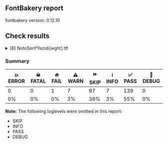 ## FontBakery report

fontbakery version: 0.12.10





## Check results



<details><summary>[8] NotoSerifYezidi[wght].ttf</summary>
<div>
<details>
    <summary>🔥 <b>FAIL</b> Check for presence of an ARTICLE.en_us.html file <a href="https://fontbakery.readthedocs.io/en/stable/fontbakery/checks/googlefonts.description.html#"></a></summary>
    <div>







* 🔥 **FAIL** <p>This is a Noto font but it lacks an ARTICLE.en_us.html file.</p>
 [code: missing-article]



* 🔥 **FAIL** <p>This is a Noto font but it lacks a DESCRIPTION.en_us.html file.</p>
 [code: missing-description]



</div>
</details>

<details>
    <summary>⚠️ <b>WARN</b> Check math signs have the same width. <a href="https://fontbakery.readthedocs.io/en/stable/fontbakery/checks/universal.html#"></a></summary>
    <div>







* ⚠️ **WARN** <p>The most common width is 559 among a set of 6 math glyphs.
The following math glyphs have a different width, though:</p>
<p>Width = 579:
minus</p>
 [code: width-outliers]



</div>
</details>

<details>
    <summary>⚠️ <b>WARN</b> Validate size, and resolution of article images, and ensure article page has minimum length and includes visual assets. <a href="https://fontbakery.readthedocs.io/en/stable/fontbakery/checks/googlefonts.article.html#"></a></summary>
    <div>







* ⚠️ **WARN** <p>Family metadata at fonts/NotoSerifYezidi/googlefonts/variable-ttf does not have an article.</p>
 [code: lacks-article]



</div>
</details>

<details>
    <summary>⚠️ <b>WARN</b> Check for codepoints not covered by METADATA subsets. <a href="https://fontbakery.readthedocs.io/en/stable/fontbakery/checks/googlefonts.subsets.html#"></a></summary>
    <div>







* ⚠️ **WARN** <p>The following codepoints supported by the font are not covered by
any subsets defined in the font's metadata file, and will never
be served. You can solve this by either manually adding additional
subset declarations to METADATA.pb, or by editing the glyphset
definitions.</p>
<ul>
<li>U+02D8 BREVE: try adding one of: canadian-aboriginal, yi</li>
<li>U+02D9 DOT ABOVE: try adding one of: canadian-aboriginal, yi</li>
<li>U+02DB OGONEK: try adding one of: canadian-aboriginal, yi</li>
<li>U+0302 COMBINING CIRCUMFLEX ACCENT: try adding one of: coptic, cherokee, math, tifinagh</li>
<li>U+0306 COMBINING BREVE: try adding one of: tifinagh, old-permic</li>
<li>U+0307 COMBINING DOT ABOVE: try adding one of: math, tai-le, malayalam, duployan, tifinagh, syriac, hebrew, canadian-aboriginal, coptic, todhri, old-permic</li>
<li>U+030A COMBINING RING ABOVE: try adding one of: duployan, syriac</li>
<li>U+030B COMBINING DOUBLE ACUTE ACCENT: try adding one of: cherokee, osage</li>
<li>U+030C COMBINING CARON: try adding one of: cherokee, tai-le</li>
<li>U+0326 COMBINING COMMA BELOW: try adding math</li>
<li>U+0327 COMBINING CEDILLA: try adding math</li>
<li>U+0328 COMBINING OGONEK: not included in any glyphset definition</li>
<li>U+25CC DOTTED CIRCLE: try adding one of: ahom, warang-citi, thai, oriya, music, lepcha, mahajani, old-permic, balinese, saurashtra, elbasan, grantha, kannada, khudawadi, newa, duployan, yi, brahmi, tifinagh, phags-pa, tai-tham, adlam, sharada, mongolian, bassa-vah, nko, chakma, manichaean, masaram-gondi, kaithi, hanifi-rohingya, wancho, armenian, meetei-mayek, new-tai-lue, javanese, caucasian-albanian, mende-kikakui, sundanese, bhaiksuki, kharoshthi, modi, myanmar, soyombo, khojki, zanabazar-square, syloti-nagri, mandaic, gurmukhi, tai-le, syriac, devanagari, thaana, psalter-pahlavi, cham, marchen, tamil, siddham, gunjala-gondi, tagbanwa, rejang, batak, lao, osage, miao, pahawh-hmong, buhid, tirhuta, telugu, tagalog, bengali, coptic, dogra, sogdian, symbols, hebrew, sinhala, limbu, gujarati, math, buginese, kayah-li, canadian-aboriginal, khmer, hanunoo, takri, malayalam, tibetan, tai-viet</li>
</ul>
<p>Or you can add the above codepoints to one of the subsets supported by the font: <code>latin</code>, <code>latin-ext</code>, <code>yezidi</code></p>
 [code: unreachable-subsetting]



</div>
</details>

<details>
    <summary>⚠️ <b>WARN</b> Ensure soft_dotted characters lose their dot when combined with marks that replace the dot. <a href="https://fontbakery.readthedocs.io/en/stable/fontbakery/checks/shaping.html#"></a></summary>
    <div>







* ⚠️ **WARN** <p>The dot of soft dotted characters used in orthographies <em>must</em> disappear in the following strings: į̀ į́ į̂ į̃ į̄ į̌</p>
<p>The dot of soft dotted characters <em>should</em> disappear in other cases, for example: į̆ į̇ į̈ į̊ į̋ į̦̀ į̦́ į̦̂ į̦̃ į̦̄ į̦̆ į̦̇ į̦̈ į̦̊ į̦̋ į̦̌ į̧̀ į̧́ į̧̂ į̧̃</p>
<p>Your font fully covers the following languages that require the soft-dotted feature: Lithuanian (Latn, 2,357,094 speakers), Dutch (Latn, 31,709,104 speakers).</p>
<p>Your font does <em>not</em> cover the following languages that require the soft-dotted feature: Heiltsuk (Latn, 300 speakers), Ngbaka (Latn, 1,020,000 speakers), Dan (Latn, 1,099,244 speakers), Avokaya (Latn, 100,000 speakers), South Central Banda (Latn, 244,000 speakers), Nzakara (Latn, 50,000 speakers), Ekpeye (Latn, 226,000 speakers), Yala (Latn, 200,000 speakers), Nateni (Latn, 100,000 speakers), Koonzime (Latn, 40,000 speakers), Lugbara (Latn, 2,200,000 speakers), Belarusian (Cyrl, 10,064,517 speakers), Aghem (Latn, 38,843 speakers), Mundani (Latn, 34,000 speakers), Kaska (Latn, 125 speakers), Kpelle, Guinea (Latn, 622,000 speakers), Cicipu (Latn, 44,000 speakers), Gulay (Latn, 250,478 speakers), Ma’di (Latn, 584,000 speakers), Ukrainian (Cyrl, 29,273,587 speakers), Bete-Bendi (Latn, 100,000 speakers), Sar (Latn, 500,000 speakers), Dii (Latn, 71,000 speakers), Teke-Ebo (Latn, 260,000 speakers), Igbo (Latn, 27,823,640 speakers), Han (Latn, 6 speakers), Ijo, Southeast (Latn, 2,471,000 speakers), Bafut (Latn, 158,146 speakers), Southern Kisi (Latn, 360,000 speakers), Mfumte (Latn, 79,000 speakers), Makaa (Latn, 221,000 speakers), Navajo (Latn, 166,319 speakers), Fur (Latn, 1,230,163 speakers), Zapotec (Latn, 490,000 speakers), Ejagham (Latn, 120,000 speakers), Ebira (Latn, 2,200,000 speakers), Basaa (Latn, 332,940 speakers), Mango (Latn, 77,000 speakers), Kom (Latn, 360,685 speakers), Vute (Latn, 21,000 speakers).</p>
 [code: soft-dotted]



</div>
</details>

<details>
    <summary>⚠️ <b>WARN</b> Are there any misaligned on-curve points? <a href="https://fontbakery.readthedocs.io/en/stable/fontbakery/checks/outline.html#"></a></summary>
    <div>







* ⚠️ **WARN** <p>The following glyphs have on-curve points which have potentially incorrect y coordinates:</p>
<pre><code>* peyezi (U+10E82): X=90.0,Y=-293.0 (should be at descender -292?)

* peyezi (U+10E82): X=268.0,Y=2.0 (should be at baseline 0?)

* peyezi (U+10E82): X=398.0,Y=1.0 (should be at baseline 0?)

* pheyezi (U+10E83): X=254.5,Y=1.0 (should be at baseline 0?)

* zalyezi (U+10E8C): X=92.0,Y=-293.0 (should be at descender -292?)

* zalyezi (U+10E8C): X=97.0,Y=-293.0 (should be at descender -292?)

* sinyezi (U+10E91): X=67.0,Y=1.0 (should be at baseline 0?)

* sinyezi (U+10E91): X=320.0,Y=1.0 (should be at baseline 0?)

* tayezi (U+10E95): X=284.0,Y=-293.0 (should be at descender -292?)

* tayezi (U+10E95): X=289.0,Y=-293.0 (should be at descender -292?)

* qafyezi (U+10E9C): X=231.0,Y=-293.0 (should be at descender -292?)

* qafyezi (U+10E9C): X=263.0,Y=-293.0 (should be at descender -292?)

* kafyezi (U+10E9D): X=372.0,Y=-293.0 (should be at descender -292?)

* kafyezi (U+10E9D): X=378.0,Y=-293.0 (should be at descender -292?)

* khafyezi (U+10E9E): X=372.0,Y=-293.0 (should be at descender -292?)

* khafyezi (U+10E9E): X=378.0,Y=-293.0 (should be at descender -292?)

* yotyezi (U+10EA8): X=411.0,Y=-293.0 (should be at descender -292?)

* yotyezi (U+10EA8): X=416.0,Y=-293.0 (should be at descender -292?)

* etyezi (U+10EA9): X=411.0,Y=-293.0 (should be at descender -292?)

* etyezi (U+10EA9): X=416.0,Y=-293.0 (should be at descender -292?)

* yotCircumyezi (U+10EB1): X=411.0,Y=-293.0 (should be at descender -292?)

* yotCircumyezi (U+10EB1): X=416.0,Y=-293.0 (should be at descender -292?)

* hamzayezi (U+10EAB): X=-44.0,Y=712.0 (should be at cap-height 714?)

* hamzayezi (U+10EAB): X=42.0,Y=716.0 (should be at cap-height 714?)

* uni061F (U+061F): X=149.5,Y=1.5 (should be at baseline 0?)

* G (U+0047): X=519.0,Y=1.5 (should be at baseline 0?)

* Gbreve (U+011E): X=519.0,Y=1.5 (should be at baseline 0?)

* uni0122 (U+0122): X=519.0,Y=1.5 (should be at baseline 0?)

* Gdotaccent (U+0120): X=519.0,Y=1.5 (should be at baseline 0?)

* Oslash (U+00D8): X=454.5,Y=715.5 (should be at cap-height 714?)

* a (U+0061): X=182.0,Y=536.5 (should be at x-height 536?)

* c (U+0063): X=360.0,Y=535.0 (should be at x-height 536?)

* comma (U+002C): X=114.0,Y=1.0 (should be at baseline 0?)

* g (U+0067): X=161.0,Y=-0.5 (should be at baseline 0?)

* gbreve (U+011F): X=161.0,Y=-0.5 (should be at baseline 0?)

* uni0123 (U+0123): X=161.0,Y=-0.5 (should be at baseline 0?)

* gdotaccent (U+0121): X=161.0,Y=-0.5 (should be at baseline 0?)

* nine (U+0039): X=139.0,Y=2.0 (should be at baseline 0?)

* parenleft (U+0028): X=314.0,Y=715.0 (should be at cap-height 714?)

* parenright (U+0029): X=32.0,Y=715.0 (should be at cap-height 714?)

* q (U+0071): X=412.5,Y=0.5 (should be at baseline 0?)

* quotedblbase (U+201E): X=314.0,Y=1.0 (should be at baseline 0?)

* quotedblbase (U+201E): X=114.0,Y=1.0 (should be at baseline 0?)

* quotedblleft (U+201C): X=420.0,Y=715.0 (should be at cap-height 714?)

* quotedblleft (U+201C): X=220.0,Y=715.0 (should be at cap-height 714?)

* quoteleft (U+2018): X=220.0,Y=715.0 (should be at cap-height 714?)

* quotesinglbase (U+201A): X=114.0,Y=1.0 (should be at baseline 0?)

* section (U+00A7): X=101.0,Y=2.0 (should be at baseline 0?)

* semicolon (U+003B): X=132.0,Y=1.0 (should be at baseline 0?)

* sterling (U+00A3): X=77.0,Y=1.0 (should be at baseline 0?)

* three (U+0033): X=334.5,Y=1.0 (should be at baseline 0?)
</code></pre>
 [code: found-misalignments]



</div>
</details>

<details>
    <summary>⚠️ <b>WARN</b> Check the direction of the outermost contour in each glyph <a href="https://fontbakery.readthedocs.io/en/stable/fontbakery/checks/outline.html#"></a></summary>
    <div>







* ⚠️ **WARN** <p>The following glyphs have a counter-clockwise outer contour:</p>
<pre><code>* uni25CC (U+25CC) has a counter-clockwise outer contour

* uni25CC (U+25CC) has a counter-clockwise outer contour

* uni25CC (U+25CC) has a counter-clockwise outer contour

* uni25CC (U+25CC) has a counter-clockwise outer contour

* uni25CC (U+25CC) has a counter-clockwise outer contour

* uni25CC (U+25CC) has a counter-clockwise outer contour

* uni25CC (U+25CC) has a counter-clockwise outer contour

* uni25CC (U+25CC) has a counter-clockwise outer contour

* uni25CC (U+25CC) has a counter-clockwise outer contour

* uni25CC (U+25CC) has a counter-clockwise outer contour

* uni25CC (U+25CC) has a counter-clockwise outer contour

* uni25CC (U+25CC) has a counter-clockwise outer contour
</code></pre>
 [code: ccw-outer-contour]



</div>
</details>

<details>
    <summary>⚠️ <b>WARN</b> Ensure fonts have ScriptLangTags declared on the 'meta' table. <a href="https://fontbakery.readthedocs.io/en/stable/fontbakery/checks/googlefonts.meta.html#"></a></summary>
    <div>







* ⚠️ **WARN** <p>This font file does not have a 'meta' table.</p>
 [code: lacks-meta-table]



</div>
</details>
</div>
</details>




### Summary

| 💥 ERROR | ☠ FATAL | 🔥 FAIL | ⚠️ WARN | ⏩ SKIP | ℹ️ INFO | ✅ PASS | 🔎 DEBUG | 
| ---|---|---|---|---|---|---|---|
| 0 | 0 | 1 | 7 | 97 | 7 | 139 | 0 | 
| 0% | 0% | 0% | 3% | 39% | 3% | 55% | 0% | 



**Note:** The following loglevels were omitted in this report:


* SKIP
* INFO
* PASS
* DEBUG
